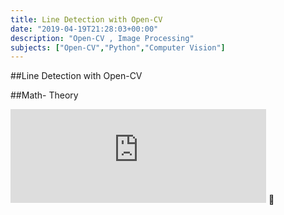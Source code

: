 ```yaml
---
title: Line Detection with Open-CV 
date: "2019-04-19T21:28:03+00:00"
description: "Open-CV , Image Processing"
subjects: ["Open-CV","Python","Computer Vision"]
---
```





##Line Detection with Open-CV

##Math- Theory

<iframe width="409" height="150" src="https://www.youtube.com/embed/bhj1hEiCWv0" title="YouTube video player" frameborder="0" allow="accelerometer; autoplay; clipboard-write; encrypted-media; gyroscope; picture-in-picture" allowfullscreen></iframe>
💪





